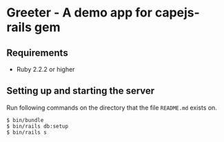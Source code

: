 # Greeter - A demo app for capejs-rails gem

## Requirements

* Ruby 2.2.2 or higher

## Setting up and starting the server

Run following commands on the directory that the file `README.md` exists on.

```text
$ bin/bundle
$ bin/rails db:setup
$ bin/rails s
```
